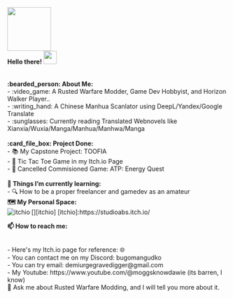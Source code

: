 <div id="header">
  <img src="https://media.giphy.com/media/M9gbBd9nbDrOTu1Mqx/giphy.gif" width="100"/>
  <br>
   <b>Hello there!</b>
  <img src="https://media.giphy.com/media/hvRJCLFzcasrR4ia7z/giphy.gif" width="30px"/>
  <br>
  <br>
  <br>
  <b>:bearded_person: About Me:</b><br>
  - :video_game: A Rusted Warfare Modder, Game Dev Hobbyist, and Horizon Walker Player..
    <br>
  - :writing_hand: A Chinese Manhua Scanlator using DeepL/Yandex/Google Translate
    <br>
  - :sunglasses: Currently reading Translated Webnovels like Xianxia/Wuxia/Manga/Manhua/Manhwa/Manga
  <br>
  <br>
  <b>:card_file_box: Project Done:</b>
  <br>
  - 📚 My Capstone Project: TOOFIA
  <br>
  - 🧩 Tic Tac Toe Game in my Itch.io Page
  <br>
  - 📌 Cancelled Commisioned Game: ATP: Energy Quest
  <br>
 <br>
  <b>🌱 Things I’m currently learning:</b>
  <br>
  - 🔍 How to be a proper freelancer and gamedev as an amateur
 <br>
 <b>🗺️ My Personal Space:</b>
 <br>
  [<img align="left" alt="itchio" src="https://img.shields.io/badge/Itch.io-FA5C5C?style=for-the-badge&logo=itchdotio&logoColor=white"" />][itchio]
  [itchio]:https://studioabs.itch.io/
  <br>








  
 <b>📫 How to reach me:</b>
 <br>

 



  
  <br>
  -  Here's my Itch.io page for reference: 🌐 
  <br>
  - You can contact me on my Discord: bugomangudko
  <br>
  - You can try email: demiurgegravedigger@gmail.com
  <br>
  - My Youtube: https://www.youtube.com/@moggsknowdawie
    (its barren, I know)
  <br>
  💬 Ask me about Rusted Warfare Modding, and I will tell you more about it.





  
</div>
 






<!--
**Moggle-Khraum/Moggle-Khraum** is a ✨ _special_ ✨ repository because its `README.md` (this file) appears on your GitHub profile.

Here are some ideas to get you started:

- 🔭 I’m currently working on ...
- 🌱 I’m currently learning ...
- 👯 I’m looking to collaborate on ...
- 🤔 I’m looking for help with ...
- 💬 Ask me about ...
- 📫 How to reach me: ...
- 😄 Pronouns: ...
- ⚡ Fun fact: ...
-->

